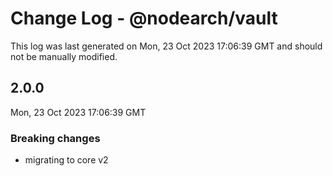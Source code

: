 # Change Log - @nodearch/vault

This log was last generated on Mon, 23 Oct 2023 17:06:39 GMT and should not be manually modified.

## 2.0.0
Mon, 23 Oct 2023 17:06:39 GMT

### Breaking changes

- migrating to core v2

